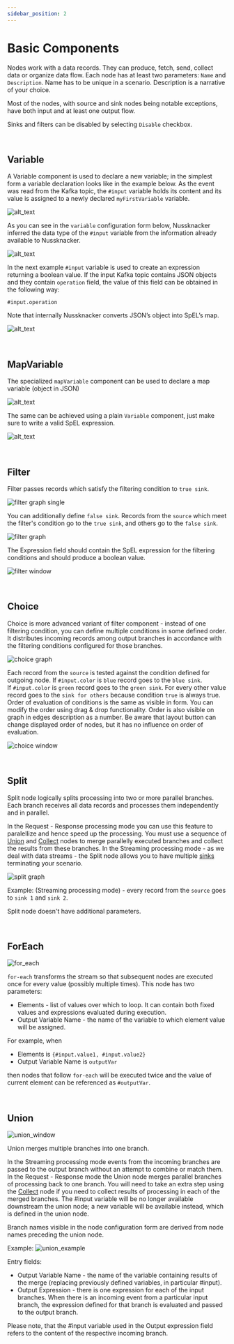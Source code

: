 ```yaml
---
sidebar_position: 2
---
```


# Basic Components

Nodes work with a data records. They can produce, fetch, send, collect data or organize data flow. Each node has at least two parameters: `Name` and `Description`. Name has to be unique in a scenario. Description is a narrative of your choice.

Most of the nodes, with source and sink nodes being notable exceptions, have both input and at least one output flow.

Sinks and filters can be disabled by selecting `Disable` checkbox.

&nbsp;
## Variable

A Variable component is used to declare a new variable; in the simplest form a variable declaration looks like in the example  below. As the event was read from the Kafka topic, the `#input` variable holds its content and  its value is assigned to a newly declared `myFirstVariable` variable.

![alt_text](../autoScreenshotChangeDocs/Auto_Screenshot_Change_Docs_-_basic_components_-_variable0.png   "Scenario with variable declaration")


As you can see in the `variable` configuration form below, Nussknacker inferred the data type of the `#input` variable from the information already available to Nussknacker.

![alt_text](../autoScreenshotChangeDocs/Auto_Screenshot_Change_Docs_-_basic_components_-_variable1.png "Variable declaration form")


In the next example `#input` variable is used to create an expression returning a boolean value. If the input Kafka topic contains JSON objects and they contain `operation` field, the value of this field can be obtained in the following way:


`#input.operation`

Note that internally Nussknacker converts JSON’s object into SpEL’s map.



![alt_text](../autoScreenshotChangeDocs/Auto_Screenshot_Change_Docs_-_basic_components_-_variable2.png "Screenshot_tooltip")

&nbsp;
## MapVariable

The specialized `mapVariable` component can be used to declare a map variable (object in JSON)


![alt_text](../autoScreenshotChangeDocs/Auto_Screenshot_Change_Docs_-_basic_components_-_mapmariable0.png "mapVariable form")


The same can be achieved using a plain `Variable` component, just make sure to write a valid SpEL expression.


![alt_text](../autoScreenshotChangeDocs/Auto_Screenshot_Change_Docs_-_basic_components_-_mapmariable1.png "mapVariable declaration using a plan Variable component")

&nbsp;
## Filter

Filter passes records which satisfy the filtering condition to `true sink`.

![filter graph single](../autoScreenshotChangeDocs/Auto_Screenshot_Change_Docs_-_basic_components_-_filter0.png)

You can additionally define `false sink`. Records from the `source` which meet the filter's condition go to the `true sink`, and others go to the `false sink`.

![filter graph](../autoScreenshotChangeDocs/Auto_Screenshot_Change_Docs_-_basic_components_-_filter1.png)

The Expression field should contain the SpEL expression for the filtering conditions and should produce a boolean value.

![filter window](../autoScreenshotChangeDocs/Auto_Screenshot_Change_Docs_-_basic_components_-_filter2.png)

&nbsp;
## Choice

Choice is more advanced variant of filter component - instead of one filtering condition, you can define multiple conditions in some defined order.
It distributes incoming records among output branches in accordance with the filtering conditions configured for those branches.

![choice graph](../autoScreenshotChangeDocs/Auto_Screenshot_Change_Docs_-_basic_components_-_choice0.png)

Each record from the `source` is tested against the condition defined for outgoing node. If `#input.color` is `blue` record goes to the `blue sink`.  
If `#input.color` is `green` record goes to the `green sink`. For every other value record goes to the `sink for others` because condition `true` is always true.
Order of evaluation of conditions is the same as visible in form. You can modify the order using drag & drop functionality.
Order is also visible on graph in edges description as a number. Be aware that layout button can change displayed order of nodes, but it has no influence on order of evaluation.

![choice window](../autoScreenshotChangeDocs/Auto_Screenshot_Change_Docs_-_basic_components_-_choice1.png)

&nbsp;
## Split

Split node logically splits processing into two or more parallel branches. Each branch receives all data records and processes them independently and in parallel.

In the Request - Response processing mode you can use this feature to paralellize and hence speed up the processing. You must use a sequence of [Union](./BasicNodes.md#union) and [Collect](./RRDataSourcesAndSinks.md#collect) nodes to merge parallelly executed branches and collect the results from these branches. 
In the Streaming processing mode - as we deal with data streams - the Split node allows you to have multiple [sinks](./DataSourcesAndSinks.md#sources-and-sinks---kafka) terminating your scenario. 

![split graph](../autoScreenshotChangeDocs/Auto_Screenshot_Change_Docs_-_basic_components_-_split0.png)

Example: (Streaming processing mode) - every record from the `source` goes to `sink 1` and `sink 2`. 

Split node doesn't have additional parameters.

&nbsp;
## ForEach

![for_each](../autoScreenshotChangeDocs/Auto_Screenshot_Change_Docs_-_basic_components_-_foreach0.png)

`for-each` transforms the stream so that subsequent nodes are executed once for every value (possibly multiple times).
This node has two parameters:
- Elements - list of values over which to loop. It can contain both fixed values and expressions evaluated during execution.
- Output Variable Name - the name of the variable to which element value will be assigned.

For example, when
- Elements is `{#input.value1, #input.value2}`
- Output Variable Name is `outputVar`

then nodes that follow `for-each` will be executed twice and the value of current element can be referenced as `#outputVar`.

&nbsp;
## Union

![union_window](../autoScreenshotChangeDocs/Auto_Screenshot_Change_Docs_-_basic_components_-_union0.png)

Union merges multiple branches into one branch. 

In the Streaming processing mode events from the incoming branches are passed to the output branch without an attempt to combine or match them.
In the Request - Response mode the Union node merges parallel branches of processing back to one branch. You will need to take an extra step using the [Collect](./RRDataSourcesAndSinks.md#collect) node if you need to collect results of processing in each of the merged branches. 
The #input variable will be no longer available downstream the union node; a new variable will be available instead, which is defined in the union node.


Branch names visible in the node configuration form are derived from node names preceding the union node.

Example:
![union_example](../autoScreenshotChangeDocs/Auto_Screenshot_Change_Docs_-_basic_components_-_union1.png)

Entry fields:
- Output Variable Name - the name of the variable containing results of the merge (replacing previously defined variables, in particular #input).
- Output Expression - there is one expression for each of the input branches. When there is an incoming event from a particular input branch, the expression defined for that branch is evaluated and passed to the output branch.

Please note, that the #input variable used in the Output expression field refers to the content of the respective incoming branch.

